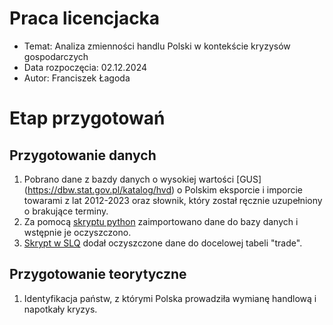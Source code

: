 # Praca licencjacka

* Temat: Analiza zmienności handlu Polski w kontekście kryzysów gospodarczych
* Data rozpoczęcia: 02.12.2024
* Autor: Franciszek Łagoda

# Etap przygotowań
## Przygotowanie danych
1. Pobrano dane z bazdy danych o wysokiej wartości [GUS] (https://dbw.stat.gov.pl/katalog/hvd) o Polskim eksporcie i imporcie towarami z lat 2012-2023 oraz słownik, który został ręcznie uzupełniony o brakujące terminy.
2. Za pomocą [skryptu python](https://github.com/FranciszekLagoda/Licencjat/blob/4d8cf82a1277c711b99a1f90d7a03a33810ecea9/Data_work/data_to_database.py) zaimportowano dane do bazy danych i wstępnie je oczyszczono.
3. [Skrypt w SLQ](https://github.com/FranciszekLagoda/Licencjat/blob/4d8cf82a1277c711b99a1f90d7a03a33810ecea9/Data_work/create_trade_table.sql) dodał oczyszczone dane do docelowej tabeli "trade".

## Przygotowanie teorytyczne
1. Identyfikacja państw, z którymi Polska prowadziła wymianę handlową i napotkały kryzys.
